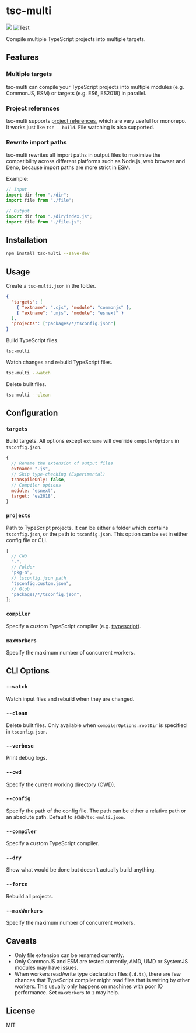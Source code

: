 # tsc-multi

[![](https://img.shields.io/npm/v/tsc-multi.svg)](https://www.npmjs.com/package/tsc-multi) ![Test](https://github.com/tommy351/tsc-multi/workflows/Test/badge.svg)

Compile multiple TypeScript projects into multiple targets.

## Features

### Multiple targets

tsc-multi can compile your TypeScript projects into multiple modules (e.g. CommonJS, ESM) or targets (e.g. ES6, ES2018) in parallel.

### Project references

tsc-multi supports [project references](https://www.typescriptlang.org/docs/handbook/project-references.html), which are very useful for monorepo. It works just like `tsc --build`. File watching is also supported.

### Rewrite import paths

tsc-multi rewrites all import paths in output files to maximize the compatibility across different platforms such as Node.js, web browser and Deno, because import paths are more strict in ESM.

Example:

```ts
// Input
import dir from "./dir";
import file from "./file";

// Output
import dir from "./dir/index.js";
import file from "./file.js";
```

## Installation

```sh
npm install tsc-multi --save-dev
```

## Usage

Create a `tsc-multi.json` in the folder.

```json
{
  "targets": [
    { "extname": ".cjs", "module": "commonjs" },
    { "extname": ".mjs", "module": "esnext" }
  ],
  "projects": ["packages/*/tsconfig.json"]
}
```

Build TypeScript files.

```sh
tsc-multi
```

Watch changes and rebuild TypeScript files.

```sh
tsc-multi --watch
```

Delete built files.

```sh
tsc-multi --clean
```

## Configuration

### `targets`

Build targets. All options except `extname` will override `compilerOptions` in `tsconfig.json`.

```js
{
  // Rename the extension of output files
  extname: ".js",
  // Skip type-checking (Experimental)
  transpileOnly: false,
  // Compiler options
  module: "esnext",
  target: "es2018",
}
```

### `projects`

Path to TypeScript projects. It can be either a folder which contains `tsconfig.json`, or the path to `tsconfig.json`. This option can be set in either config file or CLI.

```js
[
  // CWD
  ".",
  // Folder
  "pkg-a",
  // tsconfig.json path
  "tsconfig.custom.json",
  // Glob
  "packages/*/tsconfig.json",
];
```

### `compiler`

Specify a custom TypeScript compiler (e.g. [ttypescript]).

### `maxWorkers`

Specify the maximum number of concurrent workers.

## CLI Options

### `--watch`

Watch input files and rebuild when they are changed.

### `--clean`

Delete built files. Only available when `compilerOptions.rootDir` is specified in `tsconfig.json`.

### `--verbose`

Print debug logs.

### `--cwd`

Specify the current working directory (CWD).

### `--config`

Specify the path of the config file. The path can be either a relative path or an absolute path. Default to `$CWD/tsc-multi.json`.

### `--compiler`

Specify a custom TypeScript compiler.

### `--dry`

Show what would be done but doesn't actually build anything.

### `--force`

Rebuild all projects.

### `--maxWorkers`

Specify the maximum number of concurrent workers.

## Caveats

- Only file extension can be renamed currently.
- Only CommonJS and ESM are tested currently, AMD, UMD or SystemJS modules may have issues.
- When workers read/write type declaration files (`.d.ts`), there are few chances that TypeScript compiler might read files that is writing by other workers. This usually only happens on machines with poor IO performance. Set `maxWorkers` to `1` may help.

## License

MIT

[ttypescript]: https://github.com/cevek/ttypescript
